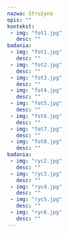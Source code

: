 ```yaml
---
nazwa: Strużyna
opis: ""
kontekst:
 - img: "fot1.jpg"
   desc: ""
badania:
 - img: "fot1.jpg"
   desc: ""
 - img: "fot2.jpg"
   desc: ""
 - img: "fot3.jpg"
   desc: ""
 - img: "fot4.jpg"
   desc: ""
 - img: "fot5.jpg"
   desc: ""
 - img: "fot6.jpg"
   desc: ""
 - img: "fot7.jpg"
   desc: ""
 - img: "fot8.jpg"
   desc: ""
badania:
 - img: "ryc2.jpg"
   desc: ""
 - img: "ryc3.jpg"
   desc: ""
 - img: "ryc4.jpg"
   desc: ""
 - img: "ryc5.jpg"
   desc: ""
 - img: "ryc6.jpg"
   desc: ""
---
```

